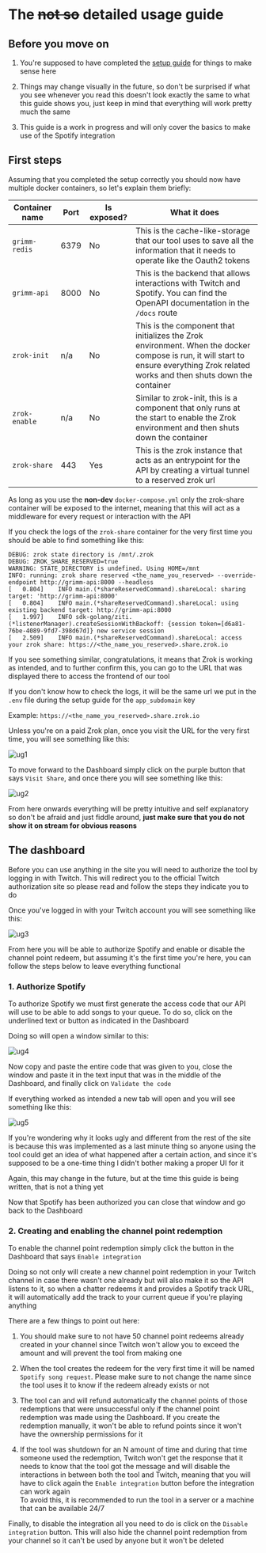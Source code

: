 # The ~~not so~~ detailed usage guide

## Before you move on

1. You're supposed to have completed the [setup guide](setup_guide.md) for things to make sense here

2. Things may change visually in the future, so don't be surprised if what you see whenever you read this doesn't look exactly the same to what this guide shows you, just keep in mind that everything will work pretty much the same

3. This guide is a work in progress and will only cover the basics to make use of the Spotify integration

## First steps

Assuming that you completed the setup correctly you should now have multiple docker containers, so let's explain them briefly:

|Container name|Port|Is exposed?|What it does|
|-|-|-|-|
|`grimm-redis`|6379|No|This is the cache-like-storage that our tool uses to save all the information that it needs to operate like the Oauth2 tokens|
|`grimm-api`|8000|No|This is the backend that allows interactions with Twitch and Spotify. You can find the OpenAPI documentation in the `/docs` route|
|`zrok-init`|n/a|No|This is the component that initializes the Zrok environment. When the docker compose is run, it will start to ensure everything Zrok related works and then shuts down the container|
|`zrok-enable`|n/a|No|Similar to zrok-init, this is a component that only runs at the start to enable the Zrok environment and then shuts down the container|
|`zrok-share`|443|Yes|This is the zrok instance that acts as an entrypoint for the API by creating a virtual tunnel to a reserved zrok url|

As long as you use the **non-dev** `docker-compose.yml` only the zrok-share container will be exposed to the internet, meaning that this will act as a middleware for every request or interaction with the API

If you check the logs of the `zrok-share` container for the very first time you should be able to find something like this:

```text
DEBUG: zrok state directory is /mnt/.zrok
DEBUG: ZROK_SHARE_RESERVED=true
WARNING: STATE_DIRECTORY is undefined. Using HOME=/mnt
INFO: running: zrok share reserved <the_name_you_reserved> --override-endpoint http://grimm-api:8000⁠ --headless
[   0.804]    INFO main.(*shareReservedCommand).shareLocal: sharing target: 'http://grimm-api:8000'
[   0.804]    INFO main.(*shareReservedCommand).shareLocal: using existing backend target: http://grimm-api:8000⁠
[   1.997]    INFO sdk-golang/ziti.(*listenerManager).createSessionWithBackoff: {session token=[d6a81-76be-4089-9fd7-398d67d]} new service session
[   2.509]    INFO main.(*shareReservedCommand).shareLocal: access your zrok share: https://<the_name_you_reserved>.share.zrok.io⁠
```

If you see something similar, congratulations, it means that Zrok is working as intended, and to further confirm this, you can go to the URL that was displayed there to access the frontend of our tool

If you don't know how to check the logs, it will be the same url we put in the `.env` file during the setup guide for the `app_subdomain` key

Example: `https://<the_name_you_reserved>.share.zrok.io⁠`

Unless you're on a paid Zrok plan, once you visit the URL for the very first time, you will see something like this:

![ug1](static/ug1.png)

To move forward to the Dashboard simply click on the purple button that says `Visit Share`, and once there you will see something like this:

![ug2](static/ug2.png)

From here onwards everything will be pretty intuitive and self explanatory so don't be afraid and just fiddle around, **just make sure that you do not show it on stream for obvious reasons**

## The dashboard

Before you can use anything in the site you will need to authorize the tool by logging in with Twitch. This will redirect you to the official Twitch authorization site so please read and follow the steps they indicate you to do

Once you've logged in with your Twitch account you will see something like this:

![ug3](static/ug3.png)

From here you will be able to authorize Spotify and enable or disable the channel point redeem, but assuming it's the first time you're here, you can follow the steps below to leave everything functional

### 1. Authorize Spotify

To authorize Spotify we must first generate the access code that our API will use to be able to add songs to your queue. To do so, click on the underlined text or button as indicated in the Dashboard

Doing so will open a window similar to this:

![ug4](static/ug4.png)

Now copy and paste the entire code that was given to you, close the window and paste it in the text input that was in the middle of the Dashboard, and finally click on `Validate the code`

If everything worked as intended a new tab will open and you will see something like this:

![ug5](static/ug5.png)

If you're wondering why it looks ugly and different from the rest of the site is because this was implemented as a last minute thing so anyone using the tool could get an idea of what happened after a certain action, and since it's supposed to be a one-time thing I didn't bother making a proper UI for it

Again, this may change in the future, but at the time this guide is being written, that is not a thing yet

Now that Spotify has been authorized you can close that window and go back to the Dashboard

### 2. Creating and enabling the channel point redemption

To enable the channel point redemption simply click the button in the Dashboard that says `Enable integration`

Doing so not only will create a new channel point redemption in your Twitch channel in case there wasn't one already but will also make it so the API listens to it, so when a chatter redeems it and provides a Spotify track URL, it will automatically add the track to your current queue if you're playing anything

There are a few things to point out here:

1. You should make sure to not have 50 channel point redeems already created in your channel since Twitch won't allow you to exceed the amount and will prevent the tool from making one

2. When the tool creates the redeem for the very first time it will be named `Spotify song request`. Please make sure to not change the name since the tool uses it to know if the redeem already exists or not

3. The tool can and will refund automatically the channel points of those redemptions that were unsuccessful only if the channel point redemption was made using the Dashboard. If you create the redemption manually, it won't be able to refund points since it won't have the ownership permissions for it

4. If the tool was shutdown for an N amount of time and during that time someone used the redemption, Twitch won't get the response that it needs to know that the tool got the message and will disable the interactions in between both the tool and Twitch, meaning that you will have to click again the `Enable integration` button before the integration can work again\
To avoid this, it is recommended to run the tool in a server or a machine that can be available 24/7

Finally, to disable the integration all you need to do is click on the `Disable integration` button. This will also hide the channel point redemption from your channel so it can't be used by anyone but it won't be deleted
